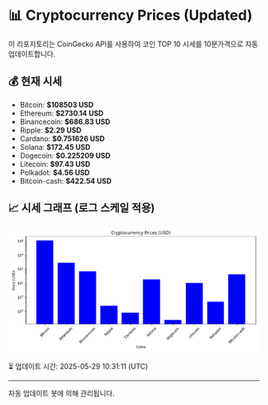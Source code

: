 
# 📊 Cryptocurrency Prices (Updated)

이 리포지토리는 CoinGecko API를 사용하여 코인 TOP 10 시세를 10분가격으로 자동 업데이트합니다.

## 💰 현재 시세
- Bitcoin: **$108503 USD**
- Ethereum: **$2730.14 USD**
- Binancecoin: **$686.83 USD**
- Ripple: **$2.29 USD**
- Cardano: **$0.751626 USD**
- Solana: **$172.45 USD**
- Dogecoin: **$0.225209 USD**
- Litecoin: **$97.43 USD**
- Polkadot: **$4.56 USD**
- Bitcoin-cash: **$422.54 USD**

## 📈 시세 그래프 (로그 스케일 적용)
![Crypto Prices](crypto_prices.png)

⏳ 업데이트 시간: 2025-05-29 10:31:11 (UTC)

---
자동 업데이트 봇에 의해 관리됩니다.
